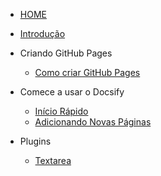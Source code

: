 <!-- docs/_sidebar.md -->
- [HOME](README.md)
- [Introdução](introducao.md "Introdução")

 - Criando GitHub Pages
   - [Como criar GitHub Pages](site.md "Criando GitHub Pages")
  

- Comece a usar o Docsify
  - [Início Rápido](iniciorapido.md "Início rápido")
  - [Adicionando Novas Páginas](criandopaginas.md "Adicionando Páginas")

- Plugins
  - [Textarea](/textarea/README.md "Plugin Textarea")
 

